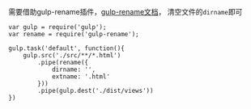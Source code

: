 需要借助gulp-rename插件，<a href="https://www.npmjs.com/package/gulp-rename">gulp-rename文档</a>， 清空文件的`dirname`即可
```
var gulp = require('gulp');
var rename = require('gulp-rename');

gulp.task('default', function(){
	gulp.src('./src/**/*.html')
		.pipe(rename({
			dirname: '',
			extname: '.html'
		}))
		.pipe(gulp.dest('./dist/views'))
})
```
